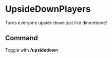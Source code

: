 # UpsideDownPlayers
Turns everyone upside down just like dinnerbone!
## Command
Toggle with **/upsidedown**
